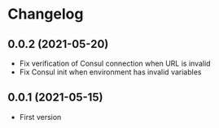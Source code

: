 Changelog
=========


0.0.2 (2021-05-20)
------------------
- Fix verification of Consul connection when URL is invalid
- Fix Consul init when environment has invalid variables


0.0.1 (2021-05-15)
------------------
- First version
